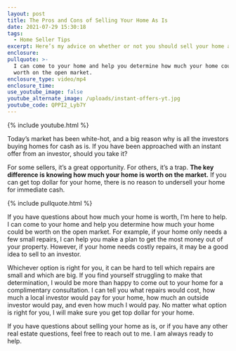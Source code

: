 ```yaml
---
layout: post
title: The Pros and Cons of Selling Your Home As Is
date: 2021-07-29 15:30:18
tags:
  - Home Seller Tips
excerpt: Here’s my advice on whether or not you should sell your home as is.
enclosure:
pullquote: >-
  I can come to your home and help you determine how much your home could be
  worth on the open market.
enclosure_type: video/mp4
enclosure_time:
use_youtube_image: false
youtube_alternate_image: /uploads/instant-offers-yt.jpg
youtube_code: QPPI2_Lyb7Y
---
```

{% include youtube.html %}

Today’s market has been white-hot, and a big reason why is all the investors buying homes for cash as is. If you have been approached with an instant offer from an investor, should you take it?

For some sellers, it’s a great opportunity. For others, it’s a trap. **The key difference is knowing how much your home is worth on the market.** If you can get top dollar for your home, there is no reason to undersell your home for immediate cash.&nbsp;

{% include pullquote.html %}

If you have questions about how much your home is worth, I’m here to help. I can come to your home and help you determine how much your home could be worth on the open market. For example, if your home only needs a few small repairs, I can help you make a plan to get the most money out of your property. However, if your home needs costly repairs, it may be a good idea to sell to an investor.&nbsp;

Whichever option is right for you, it can be hard to tell which repairs are small and which are big. If you find yourself struggling to make that determination, I would be more than happy to come out to your home for a complimentary consultation. I can tell you what repairs would cost, how much a local investor would pay for your home, how much an outside investor would pay, and even how much I would pay. No matter what option is right for you, I will make sure you get top dollar for your home.

If you have questions about selling your home as is, or if you have any other real estate questions, feel free to reach out to me. I am always ready to help.
